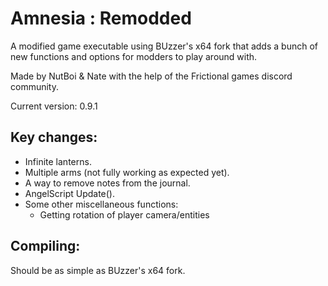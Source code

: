 # Amnesia : Remodded
A modified game executable using BUzzer's x64 fork that adds a bunch of new functions and options for modders to play around with.

Made by NutBoi & Nate with the help of the Frictional games discord community.

Current version: 0.9.1

## Key changes:
- Infinite lanterns.
- Multiple arms (not fully working as expected yet).
- A way to remove notes from the journal.
- AngelScript Update().
- Some other miscellaneous functions:
	- Getting rotation of player camera/entities

## Compiling:
Should be as simple as BUzzer's x64 fork.
